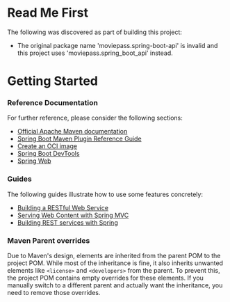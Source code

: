 # Read Me First
The following was discovered as part of building this project:

* The original package name 'moviepass.spring-boot-api' is invalid and this project uses 'moviepass.spring_boot_api' instead.

# Getting Started

### Reference Documentation
For further reference, please consider the following sections:

* [Official Apache Maven documentation](https://maven.apache.org/guides/index.html)
* [Spring Boot Maven Plugin Reference Guide](https://docs.spring.io/spring-boot/3.5.0-M3/maven-plugin)
* [Create an OCI image](https://docs.spring.io/spring-boot/3.5.0-M3/maven-plugin/build-image.html)
* [Spring Boot DevTools](https://docs.spring.io/spring-boot/3.5.0-M3/reference/using/devtools.html)
* [Spring Web](https://docs.spring.io/spring-boot/3.5.0-M3/reference/web/servlet.html)

### Guides
The following guides illustrate how to use some features concretely:

* [Building a RESTful Web Service](https://spring.io/guides/gs/rest-service/)
* [Serving Web Content with Spring MVC](https://spring.io/guides/gs/serving-web-content/)
* [Building REST services with Spring](https://spring.io/guides/tutorials/rest/)

### Maven Parent overrides

Due to Maven's design, elements are inherited from the parent POM to the project POM.
While most of the inheritance is fine, it also inherits unwanted elements like `<license>` and `<developers>` from the parent.
To prevent this, the project POM contains empty overrides for these elements.
If you manually switch to a different parent and actually want the inheritance, you need to remove those overrides.

